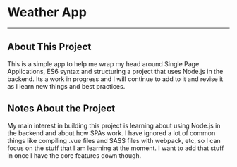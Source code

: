 # Weather App
---------

## About This Project
This is a simple app to help me wrap my head around Single Page Applications, ES6 syntax and structuring a project that uses Node.js in the backend.  Its a work in progress and I will continue to add to it and revise it as I learn new things and best practices.

## Notes About the Project
My main interest in building this project is learning about using Node.js in the backend and about how SPAs work.  I have ignored a lot of common things like compiling .vue files and SASS files with webpack, etc, so I can focus on the stuff that I am learning at the moment.  I want to add that stuff in once I have the core features down though.
